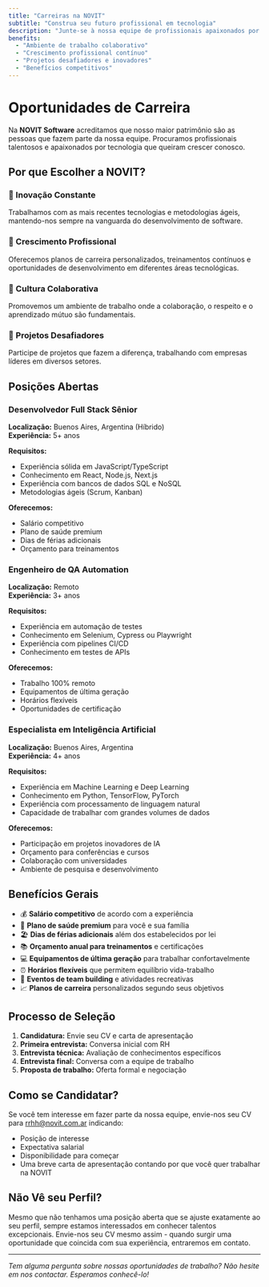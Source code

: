 ```yaml
---
title: "Carreiras na NOVIT"
subtitle: "Construa seu futuro profissional em tecnologia"
description: "Junte-se à nossa equipe de profissionais apaixonados por inovação e desenvolvimento tecnológico."
benefits:
  - "Ambiente de trabalho colaborativo"
  - "Crescimento profissional contínuo"
  - "Projetos desafiadores e inovadores"
  - "Benefícios competitivos"
---
```


# Oportunidades de Carreira

Na **NOVIT Software** acreditamos que nosso maior patrimônio são as pessoas que fazem parte da nossa equipe. Procuramos profissionais talentosos e apaixonados por tecnologia que queiram crescer conosco.

## Por que Escolher a NOVIT?

### 🚀 Inovação Constante
Trabalhamos com as mais recentes tecnologias e metodologias ágeis, mantendo-nos sempre na vanguarda do desenvolvimento de software.

### 🌱 Crescimento Profissional
Oferecemos planos de carreira personalizados, treinamentos contínuos e oportunidades de desenvolvimento em diferentes áreas tecnológicas.

### 🤝 Cultura Colaborativa
Promovemos um ambiente de trabalho onde a colaboração, o respeito e o aprendizado mútuo são fundamentais.

### 🎯 Projetos Desafiadores
Participe de projetos que fazem a diferença, trabalhando com empresas líderes em diversos setores.

## Posições Abertas

### Desenvolvedor Full Stack Sênior
**Localização:** Buenos Aires, Argentina (Híbrido)  
**Experiência:** 5+ anos  

**Requisitos:**
- Experiência sólida em JavaScript/TypeScript
- Conhecimento em React, Node.js, Next.js
- Experiência com bancos de dados SQL e NoSQL
- Metodologias ágeis (Scrum, Kanban)

**Oferecemos:**
- Salário competitivo
- Plano de saúde premium
- Dias de férias adicionais
- Orçamento para treinamentos

### Engenheiro de QA Automation
**Localização:** Remoto  
**Experiência:** 3+ anos  

**Requisitos:**
- Experiência em automação de testes
- Conhecimento em Selenium, Cypress ou Playwright
- Experiência com pipelines CI/CD
- Conhecimento em testes de APIs

**Oferecemos:**
- Trabalho 100% remoto
- Equipamentos de última geração
- Horários flexíveis
- Oportunidades de certificação

### Especialista em Inteligência Artificial
**Localização:** Buenos Aires, Argentina  
**Experiência:** 4+ anos  

**Requisitos:**
- Experiência em Machine Learning e Deep Learning
- Conhecimento em Python, TensorFlow, PyTorch
- Experiência com processamento de linguagem natural
- Capacidade de trabalhar com grandes volumes de dados

**Oferecemos:**
- Participação em projetos inovadores de IA
- Orçamento para conferências e cursos
- Colaboração com universidades
- Ambiente de pesquisa e desenvolvimento

## Benefícios Gerais

- 💰 **Salário competitivo** de acordo com a experiência
- 🏥 **Plano de saúde premium** para você e sua família
- 🏖️ **Dias de férias adicionais** além dos estabelecidos por lei
- 📚 **Orçamento anual para treinamentos** e certificações
- 💻 **Equipamentos de última geração** para trabalhar confortavelmente
- ⏰ **Horários flexíveis** que permitem equilíbrio vida-trabalho
- 🎉 **Eventos de team building** e atividades recreativas
- 📈 **Planos de carreira** personalizados segundo seus objetivos

## Processo de Seleção

1. **Candidatura:** Envie seu CV e carta de apresentação
2. **Primeira entrevista:** Conversa inicial com RH
3. **Entrevista técnica:** Avaliação de conhecimentos específicos
4. **Entrevista final:** Conversa com a equipe de trabalho
5. **Proposta de trabalho:** Oferta formal e negociação

## Como se Candidatar?

Se você tem interesse em fazer parte da nossa equipe, envie-nos seu CV para [rrhh@novit.com.ar](mailto:rrhh@novit.com.ar) indicando:

- Posição de interesse
- Expectativa salarial
- Disponibilidade para começar
- Uma breve carta de apresentação contando por que você quer trabalhar na NOVIT

## Não Vê seu Perfil?

Mesmo que não tenhamos uma posição aberta que se ajuste exatamente ao seu perfil, sempre estamos interessados em conhecer talentos excepcionais. Envie-nos seu CV mesmo assim - quando surgir uma oportunidade que coincida com sua experiência, entraremos em contato.

---

*Tem alguma pergunta sobre nossas oportunidades de trabalho? Não hesite em nos contactar. Esperamos conhecê-lo!*
